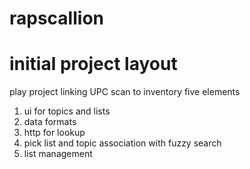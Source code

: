 # rapscallion
# initial project layout

play project linking UPC scan to inventory
five elements
1. ui for topics and lists
2. data formats
3. http for lookup
4. pick list and topic association with fuzzy search
5. list management
